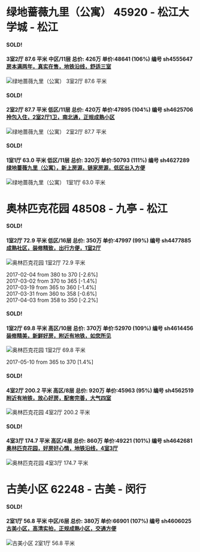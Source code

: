 # 绿地蔷薇九里（公寓） 45920 - 松江大学城 - 松江

#### SOLD!
#### 3室2厅 87.6 平米 中区/11层 总价: 426万 单价:48641 (106%) 编号 sh4555647 [房本满两年，真实在售，地铁沿线，舒适三室](https://href.li/?http://sh.lianjia.com/ershoufang/sh4555647.html)

![绿地蔷薇九里（公寓） 3室2厅 87.6 平米](http://cdn7.dooioo.com/static/img/new-version/default_block.png)



    
#### SOLD!
#### 2室2厅 87.7 平米 低区/11层 总价: 420万 单价:47895 (104%) 编号 sh4625706 [拎包入住，2室2厅1卫，南北通，正规成熟小区](https://href.li/?http://sh.lianjia.com/ershoufang/sh4625706.html)

![绿地蔷薇九里（公寓） 2室2厅 87.7 平米](http://cdn1.dooioo.com/fetch/vp/fy/gi/20170309/32df9ef8-42af-41b5-93ed-25d993836269.jpg_200x150.jpg)



    
#### SOLD!
#### 1室1厅 63.0 平米 低区/11层 总价: 320万 单价:50793 (111%) 编号 sh4627289 [绿地蔷薇九里（公寓），新上房源，链家房源，低区出入方便](https://href.li/?http://sh.lianjia.com/ershoufang/sh4627289.html)

![绿地蔷薇九里（公寓） 1室1厅 63.0 平米](http://cdn7.dooioo.com/static/img/new-version/default_block.png)



    


# 奥林匹克花园 48508 - 九亭 - 松江

#### SOLD!
#### 1室2厅 72.9 平米 低区/16层 总价: 350万 单价:47997 (99%) 编号 sh4477885 [成熟社区，装修精致，出行方便，1室2厅](https://href.li/?http://sh.lianjia.com/ershoufang/sh4477885.html)

![奥林匹克花园 1室2厅 72.9 平米](http://cdn1.dooioo.com/fetch/vp/fy/gi/20161030/d4a0a2d6-18c2-4a9a-aa86-f0088a708feb.jpg_200x150.jpg)

2017-02-04 from 380 to 370 [-2.6%]<br />2017-03-02 from 370 to 365 [-1.4%]<br />2017-03-19 from 365 to 360 [-1.4%]<br />2017-03-31 from 360 to 358 [-0.6%]<br />2017-04-03 from 358 to 350 [-2.2%]

    
#### SOLD!
#### 1室2厅 69.8 平米 高区/10层 总价: 370万 单价:52970 (109%) 编号 sh4614456 [装修精美，新鲜好房，附近有地铁，如您所见](https://href.li/?http://sh.lianjia.com/ershoufang/sh4614456.html)

![奥林匹克花园 1室2厅 69.8 平米](http://cdn7.dooioo.com/static/img/new-version/default_block.png)

2017-05-10 from 365 to 370 [1.4%]

    
#### SOLD!
#### 4室2厅 200.2 平米 高区/8层 总价: 920万 单价:45963 (95%) 编号 sh4562519 [附近有地铁，放心好房，配套完善，大气四室](https://href.li/?http://sh.lianjia.com/ershoufang/sh4562519.html)

![奥林匹克花园 4室2厅 200.2 平米](http://cdn7.dooioo.com/static/img/new-version/default_block.png)



    
#### SOLD!
#### 4室3厅 174.7 平米 高区/4层 总价: 860万 单价:49221 (101%) 编号 sh4642681 [奥林匹克花园，好房好心情，地铁沿线，4室3厅](https://href.li/?http://sh.lianjia.com/ershoufang/sh4642681.html)

![奥林匹克花园 4室3厅 174.7 平米](http://cdn7.dooioo.com/static/img/new-version/default_block.png)



    


# 古美小区 62248 - 古美 - 闵行

#### SOLD!
#### 2室1厅 56.8 平米 中区/6层 总价: 380万 单价:66901 (107%) 编号 sh4606025 [古美小区，高清实拍，正规成熟小区，交通方便](https://href.li/?http://sh.lianjia.com/ershoufang/sh4606025.html)

![古美小区 2室1厅 56.8 平米](http://cdn1.dooioo.com/fetch/vp/fy/gi/20160810/6b991e03-1473-47a1-b087-6a5adf334b5c.jpg_200x150.jpg)



    


